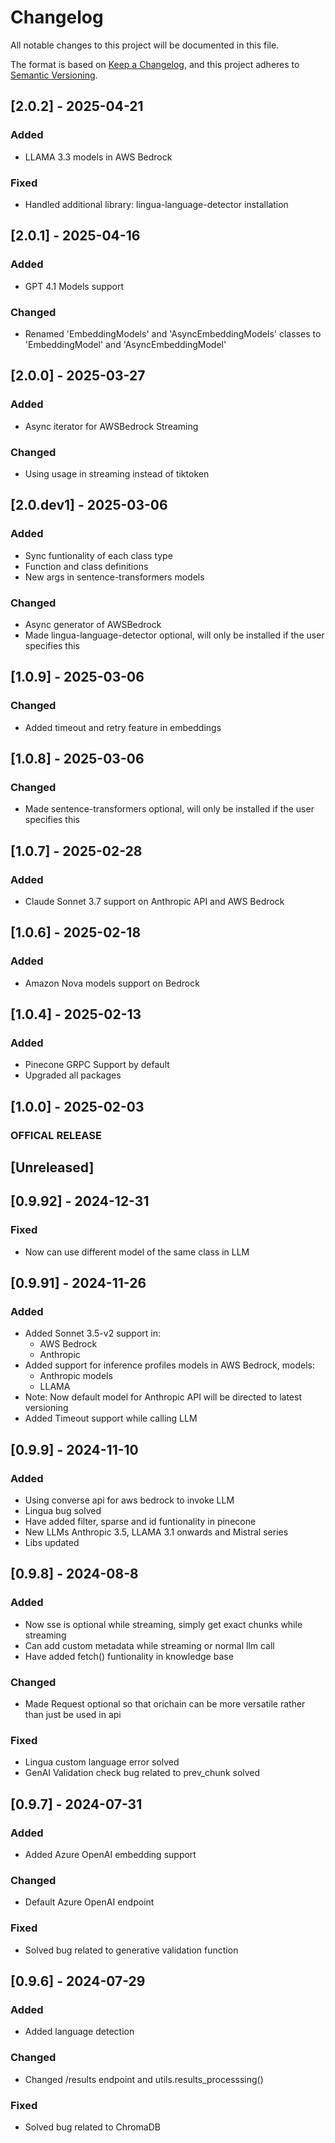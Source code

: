 # Changelog

All notable changes to this project will be documented in this file.

The format is based on [Keep a Changelog](https://keepachangelog.com/en/1.0.0/),
and this project adheres to [Semantic Versioning](https://semver.org/spec/v2.0.0.html).

## [2.0.2] - 2025-04-21

### Added
- LLAMA 3.3 models in AWS Bedrock
### Fixed
- Handled additional library: lingua-language-detector installation

## [2.0.1] - 2025-04-16

### Added
- GPT 4.1 Models support
### Changed
- Renamed 'EmbeddingModels' and 'AsyncEmbeddingModels' classes to 'EmbeddingModel' and 'AsyncEmbeddingModel'

## [2.0.0] - 2025-03-27

### Added
- Async iterator for AWSBedrock Streaming
### Changed
- Using usage in streaming instead of tiktoken

## [2.0.dev1] - 2025-03-06

### Added
- Sync funtionality of each class type
- Function and class definitions
- New args in sentence-transformers models
### Changed
- Async generator of AWSBedrock
- Made lingua-language-detector optional, will only be installed if the user specifies this

## [1.0.9] - 2025-03-06

### Changed
- Added timeout and retry feature in embeddings

## [1.0.8] - 2025-03-06

### Changed
- Made sentence-transformers optional, will only be installed if the user specifies this

## [1.0.7] - 2025-02-28

### Added
- Claude Sonnet 3.7 support on Anthropic API and AWS Bedrock

## [1.0.6] - 2025-02-18

### Added
- Amazon Nova models support on Bedrock

## [1.0.4] - 2025-02-13

### Added
- Pinecone GRPC Support by default
- Upgraded all packages

## [1.0.0] - 2025-02-03

### OFFICAL RELEASE

## [Unreleased]

## [0.9.92] - 2024-12-31

### Fixed
- Now can use different model of the same class in LLM

## [0.9.91] - 2024-11-26

### Added
- Added Sonnet 3.5-v2 support in:
    - AWS Bedrock
    - Anthropic
- Added support for inference profiles models in AWS Bedrock, models:
    - Anthropic models
    - LLAMA
- Note: Now default model for Anthropic API will be directed to latest versioning
- Added Timeout support while calling LLM

## [0.9.9] - 2024-11-10

### Added
- Using converse api for aws bedrock to invoke LLM
- Lingua bug solved
- Have added filter, sparse and id funtionality in pinecone
- New LLMs Anthropic 3.5, LLAMA 3.1 onwards and Mistral series
- Libs updated

## [0.9.8] - 2024-08-8

### Added
- Now sse is optional while streaming, simply get exact chunks while streaming
- Can add custom metadata while streaming or normal llm call
- Have added fetch() funtionality in knowledge base

### Changed
- Made Request optional so that orichain can be more versatile rather than just be used in api

### Fixed
- Lingua custom language error solved
- GenAI Validation check bug related to prev_chunk solved

## [0.9.7] - 2024-07-31

### Added
- Added Azure OpenAI embedding support

### Changed
- Default Azure OpenAI endpoint 

### Fixed
- Solved bug related to generative validation function

## [0.9.6] - 2024-07-29

### Added
- Added language detection 

### Changed
- Changed /results endpoint and utils.results_processsing()

### Fixed
- Solved bug related to ChromaDB
